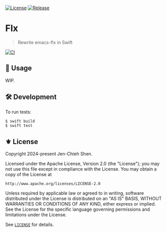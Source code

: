[![License](https://img.shields.io/badge/License-Apache_2.0-green.svg)](https://opensource.org/licenses/Apache-2.0)
[![Release](https://img.shields.io/github/tag/the-flx/FlxSwift.svg?label=release&logo=github)](https://github.com/the-flx/FlxSwift/releases/latest)

# Flx
> Rewrite emacs-flx in Swift

[![CI](https://github.com/the-flx/FlxSwift/actions/workflows/test.yml/badge.svg)](https://github.com/the-flx/FlxSwift/actions/workflows/test.yml)

## 🔨 Usage

WIP.

## 🛠️ Development

To run tests:

```sh
$ swift build
$ swift test
```

## ⚜ License

Copyright 2024-present Jen-Chieh Shen.

Licensed under the Apache License, Version 2.0 (the "License");
you may not use this file except in compliance with the License.
You may obtain a copy of the License at

    http://www.apache.org/licenses/LICENSE-2.0

Unless required by applicable law or agreed to in writing, software
distributed under the License is distributed on an "AS IS" BASIS,
WITHOUT WARRANTIES OR CONDITIONS OF ANY KIND, either express or implied.
See the License for the specific language governing permissions and
limitations under the License.

See [`LICENSE`](./LICENSE) for details.

